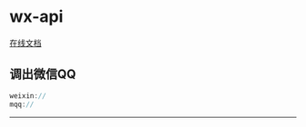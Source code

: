 # wx-api

[在线文档][1]



## 调出微信QQ

```js
weixin://
mqq://
```







---

[1]: https://developers.weixin.qq.com/miniprogram/dev/api/

